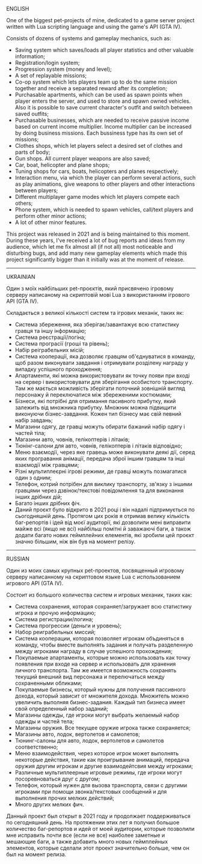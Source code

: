 ENGLISH

One of the biggest pet-projects of mine, dedicated to a game server project written with Lua scripting language and using the game's API (GTA IV).

Consists of dozens of systems and gameplay mechanics, such as:
- Saving system which saves/loads all player statistics and other valuable information;
- Registration/login system;
- Progression system (money and level);
- A set of replayable missions;
- Co-op system which lets players team up to do the same mission together and receive a separated reward after its completion;
- Purchasable apartments, which can be used as spawn points when player enters the server, and used to store and spawn owned vehicles. Also it is possible to save current character's outfit and switch between saved outfits;
- Purchasable businesses, which are needed to receive passive income based on current income multiplier. Income multiplier can be increased by doing business missions. Each bussiness type has its own set of missions;
- Clothes shops, which let players select a desired set of clothes and parts of body;
- Gun shops. All current player weapons are also saved;
- Car, boat, helicopter and plane shops;
- Tuning shops for cars, boats, helicopters and planes respectively;
- Interaction menu, via which the player can perform several actions, such as play animations, give weapons to other players and other interactions between players;
- Different multiplayer game modes which let players compete each others;
- Phone system, which is needed to spawn vehicles, call/text players and perform other minor actions;
- A lot of other minor features.

This project was released in 2021 and is being maintained to this moment. During these years, I've received a lot of bug reports and ideas from my audience, which let me fix almost all (if not all) most noticeable and disturbing bugs, and add many new gameplay elements which made this project significantly bigger than it initially was at the moment of release.

-----------------------------------------------------------------------

UKRAINIAN

Один з моїх найбільших pet-проєктів, який присвячено ігровому серверу написаному на скриптовій мові Lua з використанням ігрового API (GTA IV).

Складається з великої кількості систем та ігрових механік, таких як:
- Система збереження, яка зберігає/завантажує всю статистику гравця та іншу інформацію;
- Система реєстрації/логіна;
- Система програсії (гроші та рівень);
- Набір реіграбельних місій;
- Система кооперації, яка дозволяє гравцям об'єднуватися в команду, щоб разом виконувати завдання і отримувати розділену награду у випадку успішного проходження;
- Апартаменти, які можна використовувати як точку появи при вході на сервер і використовувати для зберігання особистого транспорту. Там же мається можливість зберігати поточний зовнішній вигляд персонажу й переключатися між збереженими костюмами;
- Бізнеси, які потрібні для отримання пасивного прибутку, який залежить від множника прибутку. Множник можна підвищити виконуючи бізнес-завдання. Кожен тип бізнесу має свій певний набір завдань;
- Магазини одягу, де гравці можуть обирати бажаний набір одягу і частей тіла;
- Магазини авто, човнів, гелікоптерів і літаків;
- Тюнінг-салони для авто, човнів, гелікоптерів і літаків відповідно;
- Меню взаємодії, через яке гравець може виконувати деякі дії, серед яких програвання анімації, передача зброї іншим гравцям та інші взаємодії між гравцями;
- Різні мультиплеєрні ігрові режими, де гравці можуть позмагатися один з одним;
- Телефон, котрий потрібен для виклику транспорту, зв'язку з іншими гравцями через дзвінок/текстові повідомлення та для виконання інших дрібних дій;
- Багато інших дрібних фіч.
- Даний проєкт було відкрито в 2021 році і він надалі підтримується по сьогодняшній день. Протягом цих років я отримав велику кількість баг-репортів і ідей від моєї аудиторії, які дозволили мені виправити майже всі (якщо не всі) найбільш помітні й заважаючі баги, а також додати багато нових геймплейних елементів, які зробили цей проєкт значно більшим, ніж він був на момент релізу.

-----------------------------------------------------------------------

RUSSIAN

Один из моих самых крупных pet-проектов, посвященный игровому серверу написанному на скриптовом языке Lua с использованием игрового API (GTA IV).

Состоит из большого количества систем и игровых механик, таких как:
- Система сохранения, которая сохраняет/загружает всю статистику игрока и прочую информацию;
- Система регистрации/логина;
- Система прогрессии (деньги и уровень);
- Набор реиграбельных миссий;
- Система кооперации, которая позволяет игрокам объдиняться в команду, чтобы вместе выполнять задания и получать разделенную между игроками награду в случае успешного прохождения;
- Покупаемые апартаменты, которые можно использовать как точку появления при входе на сервер и использовать для хранения личного транспорта. Там же имеется возможность сохранять текущий внешний вид персонажа и перелючаться между сохраненными обликами;
- Покупаемые бизнесы, который нужны для получения пассивного дохода, который зависит от множителя дохода. Множитель можно увеличить выполняя бизнес-задания. Каждый тип бизнеса имеет свой определенный набор заданий;
- Магазины одежды, где игроки могут выбрать желаемый набор одежды и частей тела;
- Магазины оружия. Все текущее оружие игрока также сохраняется;
- Магазины авто, лодок, вертолетов и самолетов;
- Тюнинг-салоны для авто, лодок, вертолетов и самолетов соответственно;
- Меню взаимодействия, через которое игрок может выполнять некоторые действия, такие как проигрывание анимаций, передача оружия другим игрокам и другие взаимодейтсвия между игроками;
- Различные мультиплеерные игровые режимы, где игроки могут посоревноваться друг с другом;
- Телефон, который нужен для вызова транспорта, связи с другими игроками при помощи звонка/текстовых сообщений и для выполнения прочих мелких действий;
- Много других мелких фич.

Данный проект был открыт в 2021 году и продолжает поддерживаться по сегодняшний день. На протяжении этих лет я получил большое количество баг-репортов и идей от моей аудитории, которые позволили мне исправить почти все (если не все) наиболее заметные и мешающие баги, а также добавить много новых геймплейных элементов, которые сделали этот проект значительно больше, чем он был на момент релиза.
